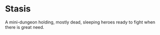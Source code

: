 # Stasis

A mini-dungeon holding, mostly dead, sleeping heroes ready to fight when there is great need.
